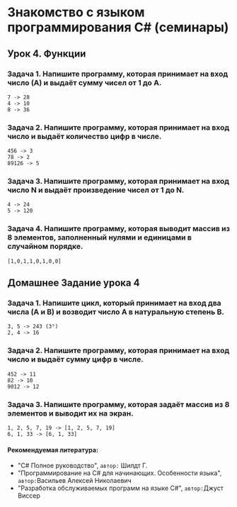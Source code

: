# Знакомство с языком программирования C# (семинары)

## Урок 4. Функции

### Задача 1. Напишите программу, которая принимает на вход число (А) и выдаёт сумму чисел от 1 до А.
```
7 -> 28
4 -> 10
8 -> 36 
```

### Задача 2. Напишите программу, которая принимает на вход число и выдаёт количество цифр в числе.
```
456 -> 3
78 -> 2
89126 -> 5
```

### Задача 3. Напишите программу, которая принимает на вход число N и выдаёт произведение чисел от 1 до N.
```
4 -> 24
5 -> 120
```

### Задача 4. Напишите программу, которая выводит массив из 8 элементов, заполненный нулями и единицами в случайном порядке.
```
[1,0,1,1,0,1,0,0]
```

## Домашнее Задание урока 4

### Задача 1. Напишите цикл, который принимает на вход два числа (A и B) и возводит число A в натуральную степень B.
```
3, 5 -> 243 (3⁵)
2, 4 -> 16
```

### Задача 2. Напишите программу, которая принимает на вход число и выдаёт сумму цифр в числе.
```
452 -> 11
82 -> 10
9012 -> 12
```

### Задача 3. Напишите программу, которая задаёт массив из 8 элементов и выводит их на экран.
```
1, 2, 5, 7, 19 -> [1, 2, 5, 7, 19]
6, 1, 33 -> [6, 1, 33]
```


#### Рекомендуемая литература:

* "C# Полное руководство", `автор:` Шилдт Г.
* "Программирование на C# для начинающих. Особенности языка", `автор:`Васильев Алексей Николаевич
* "Разработка обслуживаемых программ на языке C#", `автор:`Джуст Виссер
